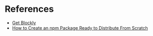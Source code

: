 # References

- [Get Blockly](https://developers.google.com/blockly/guides/get-started/get-the-code)
- [How to Create an npm Package Ready to Distribute From Scratch](https://blog.packagecloud.io/how-to-create-an-npm-package-ready-to-distribute-from-scratch/)
